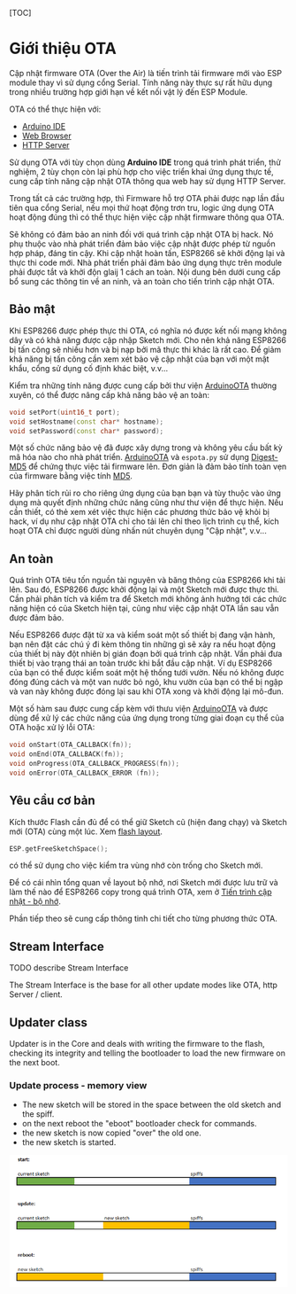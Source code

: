 [TOC]

# Giới thiệu OTA

Cập nhật firmware OTA (Over the Air) là tiến trình tải firmware mới vào ESP module thay vì sử dụng cổng Serial. Tính năng này thực sự rất hữu dụng trong nhiều trường hợp giới hạn về kết nối vật lý đến ESP Module.

OTA có thể thực hiện với:

* [Arduino IDE](using-arduino-ide.md)
* [Web Browser](using-web-browser.md)
* [HTTP Server](using-http-server.md)

Sử dụng OTA với tùy chọn dùng **Arduino IDE** trong quá trình phát triển, thử nghiệm, 2 tùy chọn còn lại phù hợp cho việc triển khai ứng dụng thực tế, cung cấp tính năng cập nhật OTA thông qua web hay sử dụng HTTP Server.

Trong tất cả các trường hợp, thì Firmware hỗ trợ OTA phải được nạp lần đầu tiên qua cổng Serial, nếu mọi thứ hoạt động trơn tru, logic ứng dụng OTA hoạt động đúng thì có thể thực hiện việc cập nhật firmware thông qua OTA.

Sẽ không có đảm bảo an ninh đối với quá trình cập nhật OTA bị hack. Nó phụ thuộc vào nhà phát triển đảm bảo việc cập nhật được phép từ nguồn hợp pháp, đáng tin cậy. Khi cập nhật hoàn tấn, ESP8266 sẽ khởi động lại và thực thi code mới. Nhà phát triển phải đảm bảo ứng dụng thực trên module phải được tắt và khởi độn glaij 1 cách an toàn. Nội dung bên dưới cung cấp bổ sung các thông tin về an ninh, và an toàn cho tiến trình cập nhật OTA.

## Bảo mật

Khi ESP8266  được phép thực thi OTA, có nghĩa nó được kết nối mạng không dây và có khả năng được cập nhập Sketch mới. Cho nên khả năng ESP8266 bị tấn công sẽ nhiều hơn và bị nạp bởi mã thực thi khác là rất cao. Để giảm khả năng bị tấn công cần xem xét bảo vệ cập nhật của bạn với một mật khẩu, cổng sử dụng cố định khác biệt, v.v...

Kiểm tra những tính năng được cung cấp bởi thư viện [ArduinoOTA](https://github.com/esp8266/Arduino/tree/master/libraries/ArduinoOTA) thường xuyên, có thể được nâng cấp khả năng bảo vệ an toàn:

```cpp
void setPort(uint16_t port);
void setHostname(const char* hostname);
void setPassword(const char* password);
```

Một số chức năng bảo vệ đã được xây dựng trong và không yêu cầu bất kỳ mã hóa nào cho nhà phát triển. [ArduinoOTA](https://github.com/esp8266/Arduino/tree/master/libraries/ArduinoOTA) và `espota.py` sử dụng [Digest-MD5](https://en.wikipedia.org/wiki/Digest_access_authentication) để chứng thực việc tải firmware lên. Đơn giản là đảm bảo tính toàn vẹn của firmware bằng việc tính [MD5](https://en.wikipedia.org/wiki/MD5).

Hãy phân tích rủi ro cho riêng ứng dụng của bạn bạn và tùy thuộc vào ứng dụng mà quyết định những chức năng cũng như thư viện để thực hiện. Nếu cần thiết, có thẻ xem xét việc thực hiện các phương thức bảo vệ khỏi bị hack, ví dụ như cập nhật OTA chỉ cho tải lên chỉ theo lịch trình cụ thể, kích hoạt OTA chỉ được người dùng nhấn nút chuyên dụng "Cập nhật", v.v...

## An toàn

Quá trình OTA tiêu tốn nguồn tài nguyên và băng thông của ESP8266 khi tải lên. Sau đó, ESP8266 được khởi động lại và một Sketch mới được thực thi. Cần phải phân tích và kiểm tra để Sketch mới không ảnh hưởng tới các chức năng hiện có của Sketch hiện tại, cũng như việc cập nhật OTA lần sau vẫn được đảm bảo.

Nếu ESP8266 được đặt từ xa và kiểm soát một số thiết bị đang vận hành, bạn nên đặt các chú ý đi kèm thông tin những gì sẽ xảy ra nếu hoạt động của thiết bị này đột nhiên bị gián đoạn bởi quá trình cập nhật. Vần phải đưa thiết bị vào trạng thái an toàn trước khi bắt đầu cập nhật. 
Ví dụ ESP8266 của bạn có thể được kiểm soát một hệ thống tưới vườn. Nếu nó không được đóng đúng cách và một van nước bỏ ngỏ, khu vườn của bạn có thể bị ngập và van này không được đóng lại sau khi OTA xong và khởi động lại mô-đun.


Một số hàm sau được cung cấp kèm với thưu viện [ArduinoOTA](https://github.com/esp8266/Arduino/tree/master/libraries/ArduinoOTA) và được dùng để xử lý các chức năng của ứng dụng trong từng giai đoạn cụ thể của OTA hoặc xử lý lỗi OTA:

```cpp
void onStart(OTA_CALLBACK(fn));
void onEnd(OTA_CALLBACK(fn));
void onProgress(OTA_CALLBACK_PROGRESS(fn));
void onError(OTA_CALLBACK_ERROR (fn));
```

## Yêu cầu cơ bản

Kích thước Flash cần đủ để có thể giữ Sketch cũ (hiện đang chạy) và Sketch mới (OTA) cùng một lúc. Xem [flash layout](../filesystem/flash-layout.md#flash-layout).

```cpp
ESP.getFreeSketchSpace();
```

có thể sử dụng cho việc kiểm tra vùng nhớ còn trống cho Sketch mới.

Để có cái nhìn tổng quan về layout bộ nhớ, nơi Sketch mới được lưu trữ và làm thế nào để ESP8266 copy trong quá trình OTA, xem ở [Tiến trình cập nhật - bộ nhớ](#update-process---memory-view).

Phần tiếp theo sẽ cung cấp thông tinh chi tiết cho từng phương thức OTA.




## Stream Interface

TODO describe Stream Interface

The Stream Interface is the base for all other update modes like OTA, http Server / client.


## Updater class

Updater is in the Core and deals with writing the firmware to the flash, 
checking its integrity and telling the bootloader to load the new firmware on the next boot.

### Update process - memory view

 - The new sketch will be stored in the space between the old sketch and the spiff.
 - on the next reboot the "eboot" bootloader check for commands.
 - the new sketch is now copied "over" the old one.
 - the new sketch is started.

![Memory Copy](../images/update_memory_copy.png)

